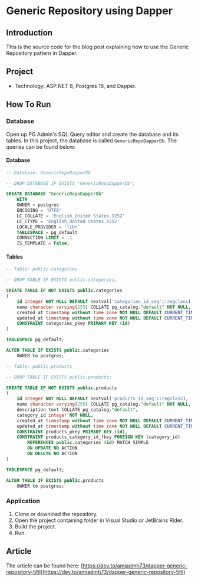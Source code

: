 # Generic Repository using Dapper
## Introduction
This is the source code for the blog post explaining how to use the Generic Repository pattern in Dapper.
## Project
- Technology: ASP.NET 8, Postgres 16, and Dapper.
## How To Run
### Database
Open up PG Admin's SQL Query editor and create the database and its tables. In this project, the database is called `GenericRepoDapperDb`. The queries can be found below:
#### Database
```sql
-- Database: GenericRepoDapperDb

-- DROP DATABASE IF EXISTS "GenericRepoDapperDb";

CREATE DATABASE "GenericRepoDapperDb"
    WITH
    OWNER = postgres
    ENCODING = 'UTF8'
    LC_COLLATE = 'English_United States.1252'
    LC_CTYPE = 'English_United States.1252'
    LOCALE_PROVIDER = 'libc'
    TABLESPACE = pg_default
    CONNECTION LIMIT = -1
    IS_TEMPLATE = False;
```
#### Tables
```sql
-- Table: public.categories

-- DROP TABLE IF EXISTS public.categories;

CREATE TABLE IF NOT EXISTS public.categories
(
    id integer NOT NULL DEFAULT nextval('categories_id_seq'::regclass),
    name character varying(255) COLLATE pg_catalog."default" NOT NULL,
    created_at timestamp without time zone NOT NULL DEFAULT CURRENT_TIMESTAMP,
    updated_at timestamp without time zone NOT NULL DEFAULT CURRENT_TIMESTAMP,
    CONSTRAINT categories_pkey PRIMARY KEY (id)
)

TABLESPACE pg_default;

ALTER TABLE IF EXISTS public.categories
    OWNER to postgres;

-- Table: public.products

-- DROP TABLE IF EXISTS public.products;

CREATE TABLE IF NOT EXISTS public.products
(
    id integer NOT NULL DEFAULT nextval('products_id_seq'::regclass),
    name character varying(255) COLLATE pg_catalog."default" NOT NULL,
    description text COLLATE pg_catalog."default",
    category_id integer NOT NULL,
    created_at timestamp without time zone NOT NULL DEFAULT CURRENT_TIMESTAMP,
    updated_at timestamp without time zone NOT NULL DEFAULT CURRENT_TIMESTAMP,
    CONSTRAINT products_pkey PRIMARY KEY (id),
    CONSTRAINT products_category_id_fkey FOREIGN KEY (category_id)
        REFERENCES public.categories (id) MATCH SIMPLE
        ON UPDATE NO ACTION
        ON DELETE NO ACTION
)

TABLESPACE pg_default;

ALTER TABLE IF EXISTS public.products
    OWNER to postgres;
```

### Application
1. Clone or download the repository.
2. Open the project containing folder in Visual Studio or JetBrains Rider.
3. Build the project.
4. Run.

## Article
The article can be found here:
[https://dev.to/amjadmh73/dapper-generic-repository-5fil](https://dev.to/amjadmh73/dapper-generic-repository-5fil)